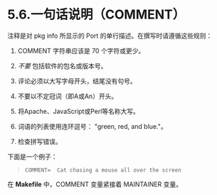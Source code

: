# 5.6.一句话说明（COMMENT）

注释是对 pkg info 所显示的 Port 的单行描述。在撰写时请遵循这些规则：

1. COMMENT 字符串应该是 70 个字符或更少。

2. *不要* 包括软件的包名或版本号。

3. 评论必须以大写字母开头，结尾没有句号。

4. 不要以不定冠词（即A或An）开头。

5. 将Apache、JavaScript或Perl等名称大写。

6. 词语的列表使用连环逗号： "green, red, and blue."。

7. 检查拼写错误。

下面是一个例子：

> ```shell-session
> COMMENT=	Cat chasing a mouse all over the screen
> ```

在 **Makefile** 中，COMMENT 变量紧接着 MAINTAINER 变量。

